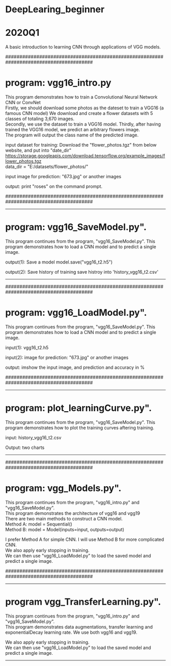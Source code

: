 # DeepLearing_beginner
# 2020Q1
A basic introduction to learning CNN through applications of VGG models.

#######################################################################################
# program: vgg16_intro.py

This program demonstrates how to train a Convolutional Neural Network CNN or ConvNet  
Firstly, we should download some photos as the dateset to train a VGG16 (a famous CNN model) 
We download and create a flower datasets with 5 classes of totaling 3,670 images.  
Secondly, we use the dataset to train a VGG16 model. 
Thirdly, after having trained the VGG16 model, we predict an arbitrary flowers image.  
The program will output the class name of the predicted image.  

input dataset for training:
Download the "flower_photos.tgz" from below website, and put into "date_dir"  
https://storage.googleapis.com/download.tensorflow.org/example_images/flower_photos.tgz  
data_dir = "E:/datasets/flower_photos/"  

input image for prediction: "673.jpg" or another images

output: print "roses" on the command prompt. 

#######################################################################################

***************************************************************************************

# program: vgg16_SaveModel.py".

This program continues from the program, "vgg16_SaveModel.py".
This program demonstrates how to load a CNN model and to predict a single image. 

output(1): Save a model
model.save("vgg16_t2.h5")

output(2): Save history of training
save histroy into 'history_vgg16_t2.csv'

***************************************************************************************

#######################################################################################

# program: vgg16_LoadModel.py".

This program continues from the program, "vgg16_SaveModel.py".
This program demonstrates how to load a CNN model and to predict a single image. 

input(1): vgg16_t2.h5

input(2): image for prediction: "673.jpg" or another images

output: imshow the input image, and prediction and accuracy in %

#######################################################################################

***************************************************************************************

# program: plot_learningCurve.py".

This program continues from the program, "vgg16_SaveModel.py".
This program demonstrates how to plot the training curves aftering training. 

input: history_vgg16_t2.csv

Output: two charts

***************************************************************************************

#######################################################################################

# program: vgg_Models.py".

This program continues from the program, "vgg16_intro.py" and "vgg16_SaveModel.py".  
This program demonstrates the architecture of vgg16 and vgg19  
There are two main methods to construct a CNN model.   
  Method A:  model = Sequential()      
  Method B:  model = Model(inputs=input, outputs=output)   

I prefer Method A for simple CNN.  I will use Method B for more complicated CNN.  
We also apply early stopping in training.  
We can then use "vgg16_LoadModel.py" to load the saved model and predict a single image. 

#######################################################################################

***************************************************************************************

# program vgg_TransferLearning.py".

This program continues from the program, "vgg16_intro.py" and "vgg16_SaveModel.py".  
This program demonstrates data augmentations, transfer learning and exponentialDecay learning rate. 
We use both vgg16 and vgg19.  

We also apply early stopping in training.    
We can then use "vgg16_LoadModel.py" to load the saved model and predict a single image. 

***************************************************************************************

